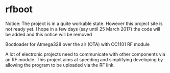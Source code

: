 # rfboot
Notice: The project is in a quite workable state. However this project site is not ready yet.
I hope in a few days (say until 25 March 2017) the code will be added and this notice will be removed

Bootloader for Atmega328 over the air (OTA) with CC1101 RF module

A lot of electronic projects need to communicate with other components via an RF module. This project aims at speeding and simplifying developing by allowing the program to be uploaded via the RF link.
